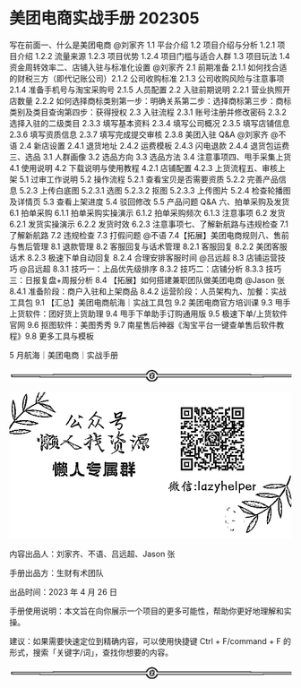 # 美团电商实战手册 202305

写在前面一、什么是美团电商 @刘家齐 1.1 平台介绍 1.2 项目介绍与分析 1.2.1 项目介绍 1.2.2 流量来源 1.2.3 项目优势 1.2.4 项目门槛与适合人群 1.3 项目玩法 1.4 资金周转效率二、店铺入驻与标准化设置 @刘家齐 2.1 前期准备 2.1.1 如何找合适的财税三方（即代记账公司）2.1.2 公司收购标准 2.1.3 公司收购风险与注意事项 2.1.4 准备手机号与淘宝采购号 2.1.5 人员配置 2.2 入驻前期说明 2.2.1 营业执照开店数量 2.2.2 如何选择商标类别第一步：明确关系第二步：选择商标第三步：商标类别及类目查询第四步：获得授权 2.3 入驻流程 2.3.1 账号注册并修改密码 2.3.2 选择入驻的二级类目 2.3.3 填写基本资料 2.3.4 填写公司概况 2.3.5 填写店铺信息 2.3.6 填写资质信息 2.3.7 填写完成提交审核 2.3.8 美团入驻 Q&A @刘家齐 @不语 2.4 新店设置 2.4.1 退货地址 2.4.2 运费模板 2.4.3 闪电退款 2.4.4 退货包运费三、选品 3.1 人群画像 3.2 选品方向 3.3 选品方法 3.4 注意事项四、甩手采集上货 4.1 使用说明 4.2 下载说明与使用教程 4.2.1 店铺配置 4.2.3 上货流程五、审核上架 5.1 过审工作说明 5.2 操作流程 5.2.1 查看宝贝是否需要资质 5.2.2 完善产品信息 5.2.3 上传白底图 5.2.3.1 选图 5.2.3.2 抠图 5.2.3.3 上传图片 5.2.4 检查轮播图及详情页 5.3 查看上架进度 5.4 驳回修改 5.5 产品问题 Q&A 六、拍单采购及发货 6.1 拍单采购 6.1.1 拍单采购实操演示 6.1.2 拍单采购频次 6.1.3 注意事项 6.2 发货 6.2.1 发货实操演示 6.2.2 发货时效 6.2.3 注意事项七、了解新航路与违规检查 7.1 了解新航路 7.2 违规检查 7.3 打假问题 @不语 7.4【拓展】美团电商规则八、售前与售后管理 8.1 退款管理 8.2 客服回复与话术管理 8.2.1 客服回复 8.2.2 美团客服话术 8.2.3 极速下单自动回复 8.2.4 合理安排客服时间 @吕远超 8.3 店铺运营技巧 @吕远超 8.3.1 技巧一：上品优先级排序 8.3.2 技巧二：店铺分析 8.3.3 技巧三：日报复盘+周报分析 8.4 【拓展】如何搭建兼职团队做美团电商 @Jason 张 8.4.1 准备阶段：商户入驻和上架商品 8.4.2 运营阶段：人员架构九、加餐：实战工具包 9.1 【汇总】美团电商航海｜实战工具包 9.2 美团电商官方培训课 9.3 甩手上货软件：团好货上货助理 9.4 甩手下单助手订购通用版 9.5 极速下单/上货软件官网 9.6 抠图软件：美图秀秀 9.7 南星售后神器《淘宝平台一键查单售后软件教程》9.8 更多工具与模板

5 月航海｜美团电商｜实战手册

![](img/af1b0ff95055ad1b068bc39a8c34b73c.png)

![](img/63bed242011514271e10d8beee809070.png)

内容出品人：刘家齐、不语、吕远超、Jason 张

手册出品方：生财有术团队

出品时间：2023 年 4 月 26 日

手册使用说明：本文旨在向你展示一个项目的更多可能性，帮助你更好地理解和实操。

建议：如果需要快速定位到精确内容，可以使用快捷键 Ctrl + F/command + F 的形式，搜索「关键字/词」，查找你想要的内容。

![](img/af1b0ff95055ad1b068bc39a8c34b73c.png)